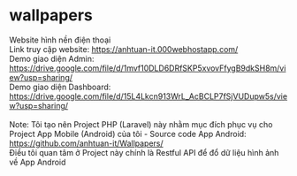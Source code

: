 # wallpapers
 Website hình nền điện thoại <br>
 Link truy cập website: https://anhtuan-it.000webhostapp.com/ <br>
 Demo giao diện Admin: https://drive.google.com/file/d/1mvf10DLD6DRfSKP5xvovFfygB9dkSH8m/view?usp=sharing/ <br>
 Demo giao diện Dashboard: https://drive.google.com/file/d/15L4Lkcn913WrL_AcBCLP7fSjVUDupw5s/view?usp=sharing/ <br><br>
 Note: Tôi tạo nên Project PHP (Laravel) này nhằm mục đích phục vụ cho Project App Mobile (Android) của tôi - Source code App Android: https://github.com/anhtuan-it/Wallpapers/ <br>
 Điều tôi quan tâm ở Project này chính là Restful API để đổ dữ liệu hình ảnh về App Android
 
